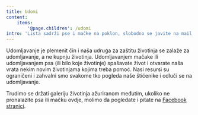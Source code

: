 ```yaml
---
title: Udomi
content:
    items:
        '@page.children': /udomi
intro: 'Lista sadrži pse i mačke na poklon, slobodno se javite na mail ili Facebook za više detalja.'
---
```


Udomljavanje je plemenit čin i naša udruga za zaštitu životinja se zalaže za udomljavanje, a ne kupnju životinja. Udomljavanjem mačake ili udomljavanjem psa (ili bilo koje životinje) spašavate život i otvarate naša vrata nekim novim životinjama kojima treba pomoć. Nasi resursi su ograničeni i zahvalni smo svakome tko pogleda naše štićenike i odluči se na udomljavanje.

Trudimo se držati galeriju životinja ažuriranom međutim, ukoliko ne pronalazite psa ili mačku ovdje, molimo da pogledate i pitate na [Facebook stranici](https://www.facebook.com/udrugarea/).